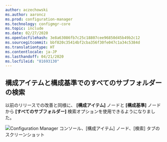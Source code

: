 ```yaml
---
author: aczechowski
ms.author: aaroncz
ms.prod: configuration-manager
ms.technology: configmgr-core
ms.topic: include
ms.date: 02/27/2020
ms.openlocfilehash: 3e8a63086fb7c25c18807cee96850d45b49b2c12
ms.sourcegitcommit: bbf820c35414bf2cba356f30fe047c1a34c5384d
ms.translationtype: HT
ms.contentlocale: ja-JP
ms.lasthandoff: 04/21/2020
ms.locfileid: "81693130"
---
```

## <a name="search-all-subfolders-for-configuration-items-and-configuration-baselines"></a><a name="bkmk_search"></a> 構成アイテムと構成基準でのすべてのサブフォルダーの検索

<!--5891241-->

以前のリリースでの改善と同様に、 **[構成アイテム]** ノードと **[構成基準]** ノードから **[すべてのサブフォルダー]** 検索オプションを使用できるようになりました。

![Configuration Manager コンソール、[構成アイテム] ノード、[検索] タブのスクリーンショット](../../media/5891241-ci-node-search-all-subfolders.png)
